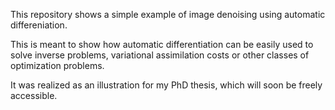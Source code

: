 This repository shows a simple example of image denoising using automatic differeniation.

This is meant to show how automatic differentiation can be easily used to solve inverse problems, variational assimilation costs or other classes of optimization problems.

It was realized as an illustration for my PhD thesis, which will soon be freely accessible.
